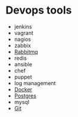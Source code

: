 # Devops tools 

* jenkins
* vagrant
* nagios
* zabbix
* [Rabbitmq](https://github.com/dirakx/Rabbitmq)
* redis
* ansible
* chef
* puppet
* log management
* [Docker](https://github.com/dirakx/Docker)
* [Postgres](https://github.com/dirakx/Postgres)
* mysql
* [Git](https://github.com/dirakx/Git)








